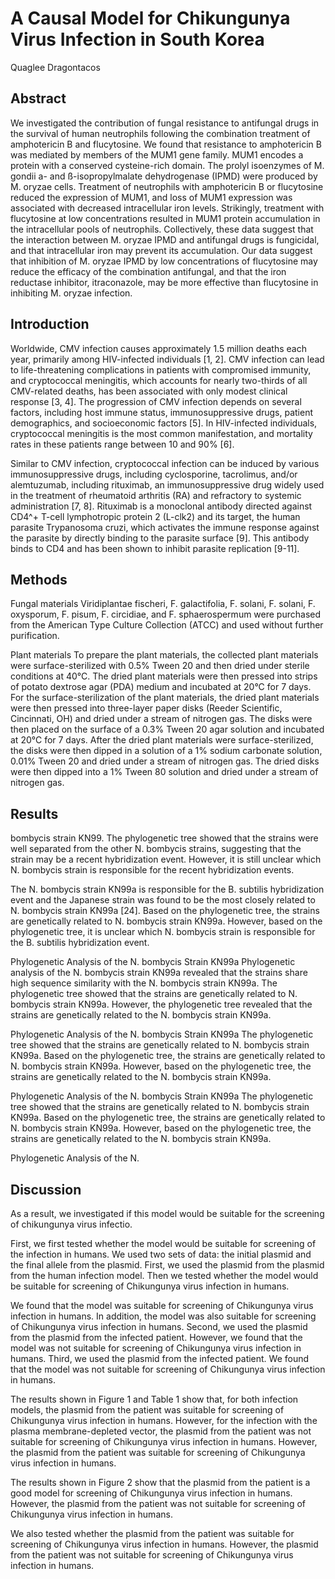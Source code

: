 # A Causal Model for Chikungunya Virus Infection in South Korea
Quaglee Dragontacos


## Abstract
We investigated the contribution of fungal resistance to antifungal drugs in the survival of human neutrophils following the combination treatment of amphotericin B and flucytosine. We found that resistance to amphotericin B was mediated by members of the MUM1 gene family. MUM1 encodes a protein with a conserved cysteine-rich domain. The prolyl isoenzymes of M. gondii a- and ß-isopropylmalate dehydrogenase (IPMD) were produced by M. oryzae cells. Treatment of neutrophils with amphotericin B or flucytosine reduced the expression of MUM1, and loss of MUM1 expression was associated with decreased intracellular iron levels. Strikingly, treatment with flucytosine at low concentrations resulted in MUM1 protein accumulation in the intracellular pools of neutrophils. Collectively, these data suggest that the interaction between M. oryzae IPMD and antifungal drugs is fungicidal, and that intracellular iron may prevent its accumulation. Our data suggest that inhibition of M. oryzae IPMD by low concentrations of flucytosine may reduce the efficacy of the combination antifungal, and that the iron reductase inhibitor, itraconazole, may be more effective than flucytosine in inhibiting M. oryzae infection.


## Introduction
Worldwide, CMV infection causes approximately 1.5 million deaths each year, primarily among HIV-infected individuals [1, 2]. CMV infection can lead to life-threatening complications in patients with compromised immunity, and cryptococcal meningitis, which accounts for nearly two-thirds of all CMV-related deaths, has been associated with only modest clinical response [3, 4]. The progression of CMV infection depends on several factors, including host immune status, immunosuppressive drugs, patient demographics, and socioeconomic factors [5]. In HIV-infected individuals, cryptococcal meningitis is the most common manifestation, and mortality rates in these patients range between 10 and 90% [6].

Similar to CMV infection, cryptococcal infection can be induced by various immunosuppressive drugs, including cyclosporine, tacrolimus, and/or alemtuzumab, including rituximab, an immunosuppressive drug widely used in the treatment of rheumatoid arthritis (RA) and refractory to systemic administration [7, 8]. Rituximab is a monoclonal antibody directed against CD4^+ T-cell lymphotropic protein 2 (L-clk2) and its target, the human parasite Trypanosoma cruzi, which activates the immune response against the parasite by directly binding to the parasite surface [9]. This antibody binds to CD4 and has been shown to inhibit parasite replication [9-11].


## Methods
Fungal materials
Viridiplantae fischeri, F. galactifolia, F. solani, F. solani, F. oxysporum, F. pisum, F. circidiae, and F. sphaerospermum were purchased from the American Type Culture Collection (ATCC) and used without further purification.

Plant materials
To prepare the plant materials, the collected plant materials were surface-sterilized with 0.5% Tween 20 and then dried under sterile conditions at 40°C. The dried plant materials were then pressed into strips of potato dextrose agar (PDA) medium and incubated at 20°C for 7 days. For the surface-sterilization of the plant materials, the dried plant materials were then pressed into three-layer paper disks (Reeder Scientific, Cincinnati, OH) and dried under a stream of nitrogen gas. The disks were then placed on the surface of a 0.3% Tween 20 agar solution and incubated at 20°C for 7 days. After the dried plant materials were surface-sterilized, the disks were then dipped in a solution of a 1% sodium carbonate solution, 0.01% Tween 20 and dried under a stream of nitrogen gas. The dried disks were then dipped into a 1% Tween 80 solution and dried under a stream of nitrogen gas.


## Results
bombycis strain KN99. The phylogenetic tree showed that the strains were well separated from the other N. bombycis strains, suggesting that the strain may be a recent hybridization event. However, it is still unclear which N. bombycis strain is responsible for the recent hybridization events.

The N. bombycis strain KN99a is responsible for the B. subtilis hybridization event and the Japanese strain was found to be the most closely related to N. bombycis strain KN99a [24]. Based on the phylogenetic tree, the strains are genetically related to N. bombycis strain KN99a. However, based on the phylogenetic tree, it is unclear which N. bombycis strain is responsible for the B. subtilis hybridization event.

Phylogenetic Analysis of the N. bombycis Strain KN99a
Phylogenetic analysis of the N. bombycis strain KN99a revealed that the strains share high sequence similarity with the N. bombycis strain KN99a. The phylogenetic tree showed that the strains are genetically related to N. bombycis strain KN99a. However, the phylogenetic tree revealed that the strains are genetically related to the N. bombycis strain KN99a.

Phylogenetic Analysis of the N. bombycis Strain KN99a
The phylogenetic tree showed that the strains are genetically related to N. bombycis strain KN99a. Based on the phylogenetic tree, the strains are genetically related to N. bombycis strain KN99a. However, based on the phylogenetic tree, the strains are genetically related to the N. bombycis strain KN99a.

Phylogenetic Analysis of the N. bombycis Strain KN99a
The phylogenetic tree showed that the strains are genetically related to N. bombycis strain KN99a. Based on the phylogenetic tree, the strains are genetically related to N. bombycis strain KN99a. However, based on the phylogenetic tree, the strains are genetically related to the N. bombycis strain KN99a.

Phylogenetic Analysis of the N.


## Discussion
As a result, we investigated if this model would be suitable for the screening of chikungunya virus infectio.

First, we first tested whether the model would be suitable for screening of the infection in humans. We used two sets of data: the initial plasmid and the final allele from the plasmid. First, we used the plasmid from the plasmid from the human infection model. Then we tested whether the model would be suitable for screening of Chikungunya virus infection in humans.

We found that the model was suitable for screening of Chikungunya virus infection in humans. In addition, the model was also suitable for screening of Chikungunya virus infection in humans. Second, we used the plasmid from the plasmid from the infected patient. However, we found that the model was not suitable for screening of Chikungunya virus infection in humans. Third, we used the plasmid from the infected patient. We found that the model was not suitable for screening of Chikungunya virus infection in humans.

The results shown in Figure 1 and Table 1 show that, for both infection models, the plasmid from the patient was suitable for screening of Chikungunya virus infection in humans. However, for the infection with the plasma membrane-depleted vector, the plasmid from the patient was not suitable for screening of Chikungunya virus infection in humans. However, the plasmid from the patient was suitable for screening of Chikungunya virus infection in humans.

The results shown in Figure 2 show that the plasmid from the patient is a good model for screening of Chikungunya virus infection in humans. However, the plasmid from the patient was not suitable for screening of Chikungunya virus infection in humans.

We also tested whether the plasmid from the patient was suitable for screening of Chikungunya virus infection in humans. However, the plasmid from the patient was not suitable for screening of Chikungunya virus infection in humans.
